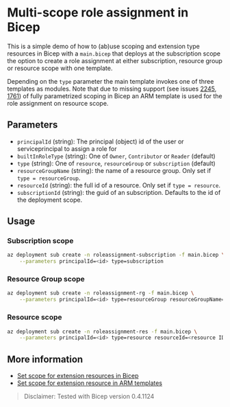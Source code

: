 # Multi-scope role assignment in Bicep

This is a simple demo of how to (ab)use scoping and extension type resources in Bicep with a `main.bicep` that deploys at the subscription scope the option to create a role assignment at either subscription, resource group or resource scope with one template.

Depending on the `type` parameter the main template invokes one of three templates as modules. Note that due
to missing support (see issues [2245](https://github.com/Azure/bicep/issues/2245), [1761](https://github.com/Azure/bicep/issues/1761)) of fully parametrized scoping in Bicep an ARM template is used for the role assignment on resource scope.

## Parameters

- `principalId` (string): The principal (object) id of the user or serviceprincipal to assign a role for
- `builtInRoleType` (string): One of `Owner`, `Contributor` or `Reader` (default)
- `type` (string): One of `resource`, `resourceGroup` or `subscription` (default)
- `resourceGroupName` (string): the name of a resource group. Only set if `type = resourceGroup`.
- `resourceId` (string): the full id of a resource. Only set if `type = resource`.
- `subscriptionId` (string): the guid of an subscription. Defaults to the id of the deployment scope.

## Usage

### Subscription scope

```bash
az deployment sub create -n roleassignment-subscription -f main.bicep \
    --parameters principalId=<id> type=subscription
```

### Resource Group scope

```bash
az deployment sub create -n roleassignment-rg -f main.bicep \
    --parameters principalId=<id> type=resourceGroup resourceGroupName=<rg name>
```

### Resource scope

```bash
az deployment sub create -n roleassignment-res -f main.bicep \
    --parameters principalId=<id> type=resource resourceId=<resource ID>
```

## More information

- [Set scope for extension resources in Bicep](https://docs.microsoft.com/en-us/azure/azure-resource-manager/bicep/scope-extension-resources)
- [Set scope for extension resource in ARM templates](https://docs.microsoft.com/en-us/azure/azure-resource-manager/templates/scope-extension-resources?tabs=azure-cli)

> Disclaimer: Tested with Bicep version 0.4.1124